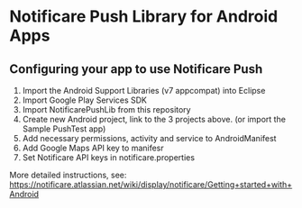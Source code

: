 # Notificare Push Library for Android Apps

## Configuring your app to use Notificare Push

1. Import the Android Support Libraries (v7 appcompat) into Eclipse
2. Import Google Play Services SDK
3. Import NotificarePushLib from this repository
4. Create new Android project, link to the 3 projects above. (or import the Sample PushTest app)
5. Add necessary permissions, activity and service to AndroidManifest
6. Add Google Maps API key to manifesr
7. Set Notificare API keys in notificare.properties


More detailed instructions, see: https://notificare.atlassian.net/wiki/display/notificare/Getting+started+with+Android

